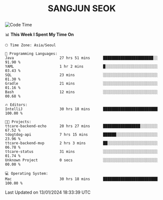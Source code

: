 <h1>
 <p align="center">
   SANGJUN SEOK
 </p>
</h1>

<!--START_SECTION:waka-->
![Code Time](http://img.shields.io/badge/Code%20Time-3%2C193%20hrs%2032%20mins-blue)

📊 **This Week I Spent My Time On** 

```text
🕑︎ Time Zone: Asia/Seoul

💬 Programming Languages: 
Java                     27 hrs 51 mins      ███████████████████████░░   91.90 % 
YAML                     1 hr 2 mins         █░░░░░░░░░░░░░░░░░░░░░░░░   03.43 % 
SQL                      23 mins             ░░░░░░░░░░░░░░░░░░░░░░░░░   01.30 % 
Gradle                   21 mins             ░░░░░░░░░░░░░░░░░░░░░░░░░   01.16 % 
Bash                     12 mins             ░░░░░░░░░░░░░░░░░░░░░░░░░   00.68 % 

🔥 Editors: 
IntelliJ                 30 hrs 18 mins      █████████████████████████   100.00 % 

🐱‍💻 Projects: 
ttcare-backend-echo      20 hrs 27 mins      █████████████████░░░░░░░░   67.52 % 
tdogtdog-api             7 hrs 15 mins       ██████░░░░░░░░░░░░░░░░░░░   23.96 % 
ttcare-backend-mvp       2 hrs 3 mins        ██░░░░░░░░░░░░░░░░░░░░░░░   06.78 % 
ttcare-status            31 mins             ░░░░░░░░░░░░░░░░░░░░░░░░░   01.74 % 
Unknown Project          0 secs              ░░░░░░░░░░░░░░░░░░░░░░░░░   00.00 % 

💻 Operating System: 
Mac                      30 hrs 18 mins      █████████████████████████   100.00 % 
```


 Last Updated on 13/01/2024 18:33:39 UTC
<!--END_SECTION:waka-->
